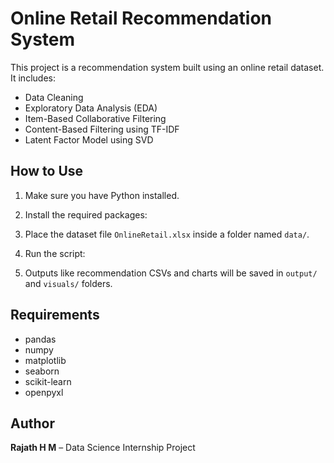 # Online Retail Recommendation System

This project is a recommendation system built using an online retail dataset. It includes:

- Data Cleaning
- Exploratory Data Analysis (EDA)
- Item-Based Collaborative Filtering
- Content-Based Filtering using TF-IDF
- Latent Factor Model using SVD

## How to Use

1. Make sure you have Python installed.

2. Install the required packages:

3. Place the dataset file `OnlineRetail.xlsx` inside a folder named `data/`.

4. Run the script:

5. Outputs like recommendation CSVs and charts will be saved in `output/` and `visuals/` folders.

## Requirements

- pandas
- numpy
- matplotlib
- seaborn
- scikit-learn
- openpyxl

## Author

**Rajath H M** – Data Science Internship Project
